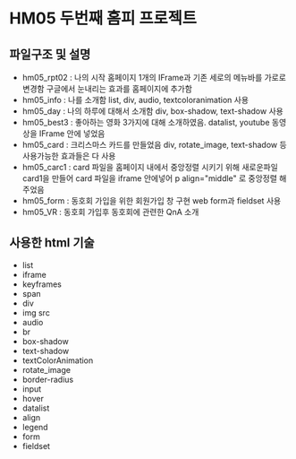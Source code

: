 # HM05 두번째 홈피 프로젝트

## 파일구조 및 설명 
- hm05_rpt02 : 나의 시작 홈페이지 1개의 IFrame과 기존 세로의 메뉴바를 가로로 변경함 구글에서 눈내리는 효과를 홈페이지에 추가함
- hm05_info : 나를 소개함 list, div, audio, textcoloranimation 사용
- hm05_day : 나의 하루에 대해서 소개함 div, box-shadow, text-shadow 사용
- hm05_best3 : 좋아하는 영화 3가지에 대해 소개하였음. datalist, youtube 동영상을 IFrame 안에 넣었음
- hm05_card : 크리스마스 카드를 만들었음 div, rotate_image, text-shadow 등 사용가능한 효과들은 다 사용
- hm05_carc1 : card 파일을 홈페이지 내에서 중앙정렬 시키기 위해 새로운파일 card1을 만들어 card 파일을 iframe 안에넣어 p align="middle" 로 중앙정렬 해주었음 
- hm05_form : 동호회 가입을 위한 회원가입 창 구현 web form과 fieldset 사용
- hm05_VR : 동호회 가입후 동호회에 관련한 QnA 소개 

## 사용한 html 기술
- list
- iframe
- keyframes
- span
- div
- img src
- audio
- br
- box-shadow
- text-shadow
- textColorAnimation
- rotate_image
- border-radius
- input
- hover
- datalist
- align
- legend
- form
- fieldset
